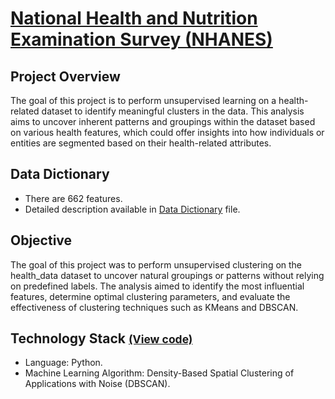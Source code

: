 # [National Health and Nutrition Examination Survey (NHANES)](../c.%20Jupyter%20Notebooks/National%20Health%20and%20Nutrition%20Examination%20Survey%20(NHANES).ipynb)


## Project Overview
The goal of this project is to perform unsupervised learning on a health-related dataset to identify meaningful clusters 
in the data. This analysis aims to uncover inherent patterns and groupings within the dataset based on various health 
features, which could offer insights into how individuals or entities are segmented based on their health-related 
attributes.

## Data Dictionary
- There are 662 features.
- Detailed description available in [Data Dictionary](../b.%20Datasets/NHANES/Data%20Dictionary.xlsx) file.

## Objective
The goal of this project was to perform unsupervised clustering on the health_data dataset to uncover natural groupings 
or patterns without relying on predefined labels. The analysis aimed to identify the most influential features, 
determine optimal clustering parameters, and evaluate the effectiveness of clustering techniques such as KMeans and 
DBSCAN.

## Technology Stack <small>[(View code)](../c.%20Jupyter%20Notebooks/National%20Health%20and%20Nutrition%20Examination%20Survey%20(NHANES).ipynb)</small>
- Language: Python.
- Machine Learning Algorithm: Density-Based Spatial Clustering of Applications with Noise (DBSCAN).
